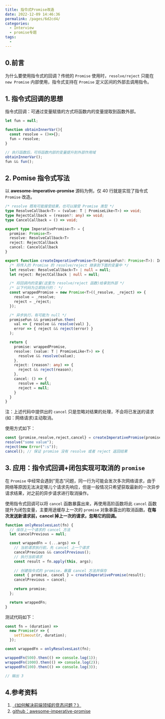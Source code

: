 ```yaml
---
title: 指令式Promise改造
date: 2022-12-09 14:46:36
permalink: /pages/6d2cd4/
categories:
  - Interview
  - promise专题
tags:
  - 
---
```


## 0.前言

为什么要使用指令式的回调？传统的 `Promise` 使用时，`resolve/reject` 只能在 `new Promise` 内部使用，指令式支持在 `Promise` 定义区间的外部去调用指令。



## 1. 指令式回调的思想

指令式回调：可通过变量赋值的方式将函数内的变量提取到函数外部。

```javascript
let fun = null;

function obtainInnerVar(){
  const resolve = ()=>{};
  fun = resolve;
}

// 执行函数后，可将函数内部的变量提升到外部作用域
obtainInnerVar();
fun && fun();
```



## 2. Pomise 指令式写法

以 **awesome-imperative-promise**  源码为例，仅 40 行就是实现了指令式 `Promise` 改造。

```typescript
/* resolve 既有可能接受结果，也可以接受 Promise 类型 */
type ResolveCallback<T> = (value: T | PromiseLike<T>) => void;
type RejectCallback = (reason?: any) => void;
type CancelCallback = () => void;

export type ImperativePromise<T> = {
  promise: Promise<T>
  resolve: ResolveCallback<T>
  reject: RejectCallback
  cancel: CancelCallback
}

export function createImperativePromise<T>(promiseFun?: Promise<T>): ImperativePromise<T> {
  /* 将传入的 Promise 的 resolve/reject 继承到下面的变量中 */
  let resolve: ResolveCallback<T> | null = null;
  let reject: RejectCallback | null = null;

  /* 将回调内的变量(这里为 resolve/reject 函数)给拿到外部 */
  /* 以下代码为立即执行的： */
  const wrappedPromise = new Promise<T>((_resolve, _reject) => {
    resolve = _resolve;
    reject = _reject;
  });

  /* 异步执行，有可能为 null */
  promiseFun && promiseFun.then(
    val => { resolve && resolve(val) },
    error => { reject && reject(error) }
  );

  return {
    promise: wrappedPromise,
    resolve: (value: T | PromiseLike<T>) => {
      resolve && resolve(value);
    },
    reject: (reason?: any) => {
      reject && reject(reason);
    },
    cancel: () => {
      resolve = null;
      reject = null;
    }
  }
}
```

注：上述代码中提供出的 `cancel` 只是忽略对结果的处理，不会将已发送的请求(如：网络请求)主动取消。

使用方式如下：

```javascript
const {promise,resolve,reject,cancel} = createImperativePromise(promise);
resolve("some value");
reject(new Error(":s"));
cancel(); // 保证 promise 没有 resolve 或者 reject 返回结果
```



## 3. 应用：指令式回调+闭包实现可取消的 `promise`

在 `Promise` 中经常会遇到”竞态“问题，同一行为可能会发次多次网络请求，由于网络等原因无法决定哪儿个请求先响应，但是一般情况只希望获取最新的一次异步请求结果，对之前的异步请求进行取消操作。

使用指令式回调可以将 `cancel` 函数暴露出来，再使用高阶函数将此 `cancel` 函数提升为闭包变量，主要用途缓存上一次的 `promise` 对象暴露出的取消函数。**在每次发送新请求前，cancel 掉上一次的请求，忽略它的回调。**

```javascript
function onlyResolvesLast(fn) {
  // 保存上一个请求的 cancel 方法
  let cancelPrevious = null; 

  const wrappedFn = (...args) => {
    // 当前请求执行前，先 cancel 上一个请求
    cancelPrevious && cancelPrevious();
    // 执行当前请求
    const result = fn.apply(this, args); 
    
    // 创建指令式的 promise，暴露 cancel 方法并保存
    const { promise, cancel } = createImperativePromise(result);
    cancelPrevious = cancel;
    
    return promise;
  };

  return wrappedFn;
}
```

测试代码如下：

```javascript
const fn = (duration) => 
  new Promise(r => {    
    setTimeout(r, duration);  
  });

const wrappedFn = onlyResolvesLast(fn);

wrappedFn(500).then(() => console.log(1));
wrappedFn(1000).then(() => console.log(2));
wrappedFn(100).then(() => console.log(3));

// 输出 3
```



## 4.参考资料

1. [《如何解决前端领域的竞态问题？》](https://mp.weixin.qq.com/s/M2-XXPdLKlTqzGefz7UPvA)
2. [github：awesome-imperative-promise](https://github.com/slorber/awesome-imperative-promise)
